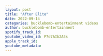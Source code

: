 ```yaml
---
layout: post
title: "After Elite"
date: 2022-09-14
categories: bucklebomb-entertainment videos
author: bucklebomb-entertainment
spotify_track_id: 
youtube_video_id: P7d7AIb2A3s
apple_track_id: 
youtube_metadata: 
---
```

